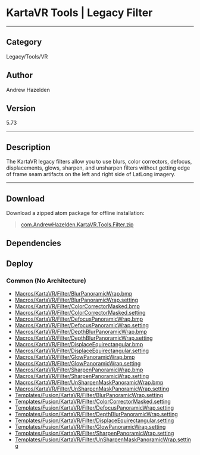 # KartaVR Tools | Legacy Filter
___

## Category
Legacy/Tools/VR

## Author
Andrew Hazelden

## Version
5.73

___

## Description
<p>The KartaVR legacy filters allow you to use blurs, color correctors, defocus, displacements, glows, sharpen, and unsharpen filters without getting edge of frame seam artifacts on the left and right side of LatLong imagery.</p>

___

## Download

Download a zipped atom package for offline installation:
> [com.AndrewHazelden.KartaVR.Tools.Filter.zip](https://gitlab.com/WeSuckLess/Reactor/-/archive/master/Reactor-master.zip?path=Atoms/com.AndrewHazelden.KartaVR.Tools.Filter)  

## Dependencies

## Deploy

### Common (No Architecture)

<ul>
<li><a href="https://gitlab.com/WeSuckLess/Reactor/-/blob/master/Atoms/com.AndrewHazelden.KartaVR.Tools.Filter/Macros/KartaVR/Filter/BlurPanoramicWrap.bmp?ref_type=heads">Macros/KartaVR/Filter/BlurPanoramicWrap.bmp</a></li>
<li><a href="https://gitlab.com/WeSuckLess/Reactor/-/blob/master/Atoms/com.AndrewHazelden.KartaVR.Tools.Filter/Macros/KartaVR/Filter/BlurPanoramicWrap.setting?ref_type=heads">Macros/KartaVR/Filter/BlurPanoramicWrap.setting</a></li>
<li><a href="https://gitlab.com/WeSuckLess/Reactor/-/blob/master/Atoms/com.AndrewHazelden.KartaVR.Tools.Filter/Macros/KartaVR/Filter/ColorCorrectorMasked.bmp?ref_type=heads">Macros/KartaVR/Filter/ColorCorrectorMasked.bmp</a></li>
<li><a href="https://gitlab.com/WeSuckLess/Reactor/-/blob/master/Atoms/com.AndrewHazelden.KartaVR.Tools.Filter/Macros/KartaVR/Filter/ColorCorrectorMasked.setting?ref_type=heads">Macros/KartaVR/Filter/ColorCorrectorMasked.setting</a></li>
<li><a href="https://gitlab.com/WeSuckLess/Reactor/-/blob/master/Atoms/com.AndrewHazelden.KartaVR.Tools.Filter/Macros/KartaVR/Filter/DefocusPanoramicWrap.bmp?ref_type=heads">Macros/KartaVR/Filter/DefocusPanoramicWrap.bmp</a></li>
<li><a href="https://gitlab.com/WeSuckLess/Reactor/-/blob/master/Atoms/com.AndrewHazelden.KartaVR.Tools.Filter/Macros/KartaVR/Filter/DefocusPanoramicWrap.setting?ref_type=heads">Macros/KartaVR/Filter/DefocusPanoramicWrap.setting</a></li>
<li><a href="https://gitlab.com/WeSuckLess/Reactor/-/blob/master/Atoms/com.AndrewHazelden.KartaVR.Tools.Filter/Macros/KartaVR/Filter/DepthBlurPanoramicWrap.bmp?ref_type=heads">Macros/KartaVR/Filter/DepthBlurPanoramicWrap.bmp</a></li>
<li><a href="https://gitlab.com/WeSuckLess/Reactor/-/blob/master/Atoms/com.AndrewHazelden.KartaVR.Tools.Filter/Macros/KartaVR/Filter/DepthBlurPanoramicWrap.setting?ref_type=heads">Macros/KartaVR/Filter/DepthBlurPanoramicWrap.setting</a></li>
<li><a href="https://gitlab.com/WeSuckLess/Reactor/-/blob/master/Atoms/com.AndrewHazelden.KartaVR.Tools.Filter/Macros/KartaVR/Filter/DisplaceEquirectangular.bmp?ref_type=heads">Macros/KartaVR/Filter/DisplaceEquirectangular.bmp</a></li>
<li><a href="https://gitlab.com/WeSuckLess/Reactor/-/blob/master/Atoms/com.AndrewHazelden.KartaVR.Tools.Filter/Macros/KartaVR/Filter/DisplaceEquirectangular.setting?ref_type=heads">Macros/KartaVR/Filter/DisplaceEquirectangular.setting</a></li>
<li><a href="https://gitlab.com/WeSuckLess/Reactor/-/blob/master/Atoms/com.AndrewHazelden.KartaVR.Tools.Filter/Macros/KartaVR/Filter/GlowPanoramicWrap.bmp?ref_type=heads">Macros/KartaVR/Filter/GlowPanoramicWrap.bmp</a></li>
<li><a href="https://gitlab.com/WeSuckLess/Reactor/-/blob/master/Atoms/com.AndrewHazelden.KartaVR.Tools.Filter/Macros/KartaVR/Filter/GlowPanoramicWrap.setting?ref_type=heads">Macros/KartaVR/Filter/GlowPanoramicWrap.setting</a></li>
<li><a href="https://gitlab.com/WeSuckLess/Reactor/-/blob/master/Atoms/com.AndrewHazelden.KartaVR.Tools.Filter/Macros/KartaVR/Filter/SharpenPanoramicWrap.bmp?ref_type=heads">Macros/KartaVR/Filter/SharpenPanoramicWrap.bmp</a></li>
<li><a href="https://gitlab.com/WeSuckLess/Reactor/-/blob/master/Atoms/com.AndrewHazelden.KartaVR.Tools.Filter/Macros/KartaVR/Filter/SharpenPanoramicWrap.setting?ref_type=heads">Macros/KartaVR/Filter/SharpenPanoramicWrap.setting</a></li>
<li><a href="https://gitlab.com/WeSuckLess/Reactor/-/blob/master/Atoms/com.AndrewHazelden.KartaVR.Tools.Filter/Macros/KartaVR/Filter/UnSharpenMaskPanoramicWrap.bmp?ref_type=heads">Macros/KartaVR/Filter/UnSharpenMaskPanoramicWrap.bmp</a></li>
<li><a href="https://gitlab.com/WeSuckLess/Reactor/-/blob/master/Atoms/com.AndrewHazelden.KartaVR.Tools.Filter/Macros/KartaVR/Filter/UnSharpenMaskPanoramicWrap.setting?ref_type=heads">Macros/KartaVR/Filter/UnSharpenMaskPanoramicWrap.setting</a></li>
<li><a href="https://gitlab.com/WeSuckLess/Reactor/-/blob/master/Atoms/com.AndrewHazelden.KartaVR.Tools.Filter/Templates/Fusion/KartaVR/Filter/BlurPanoramicWrap.setting?ref_type=heads">Templates/Fusion/KartaVR/Filter/BlurPanoramicWrap.setting</a></li>
<li><a href="https://gitlab.com/WeSuckLess/Reactor/-/blob/master/Atoms/com.AndrewHazelden.KartaVR.Tools.Filter/Templates/Fusion/KartaVR/Filter/ColorCorrectorMasked.setting?ref_type=heads">Templates/Fusion/KartaVR/Filter/ColorCorrectorMasked.setting</a></li>
<li><a href="https://gitlab.com/WeSuckLess/Reactor/-/blob/master/Atoms/com.AndrewHazelden.KartaVR.Tools.Filter/Templates/Fusion/KartaVR/Filter/DefocusPanoramicWrap.setting?ref_type=heads">Templates/Fusion/KartaVR/Filter/DefocusPanoramicWrap.setting</a></li>
<li><a href="https://gitlab.com/WeSuckLess/Reactor/-/blob/master/Atoms/com.AndrewHazelden.KartaVR.Tools.Filter/Templates/Fusion/KartaVR/Filter/DepthBlurPanoramicWrap.setting?ref_type=heads">Templates/Fusion/KartaVR/Filter/DepthBlurPanoramicWrap.setting</a></li>
<li><a href="https://gitlab.com/WeSuckLess/Reactor/-/blob/master/Atoms/com.AndrewHazelden.KartaVR.Tools.Filter/Templates/Fusion/KartaVR/Filter/DisplaceEquirectangular.setting?ref_type=heads">Templates/Fusion/KartaVR/Filter/DisplaceEquirectangular.setting</a></li>
<li><a href="https://gitlab.com/WeSuckLess/Reactor/-/blob/master/Atoms/com.AndrewHazelden.KartaVR.Tools.Filter/Templates/Fusion/KartaVR/Filter/GlowPanoramicWrap.setting?ref_type=heads">Templates/Fusion/KartaVR/Filter/GlowPanoramicWrap.setting</a></li>
<li><a href="https://gitlab.com/WeSuckLess/Reactor/-/blob/master/Atoms/com.AndrewHazelden.KartaVR.Tools.Filter/Templates/Fusion/KartaVR/Filter/SharpenPanoramicWrap.setting?ref_type=heads">Templates/Fusion/KartaVR/Filter/SharpenPanoramicWrap.setting</a></li>
<li><a href="https://gitlab.com/WeSuckLess/Reactor/-/blob/master/Atoms/com.AndrewHazelden.KartaVR.Tools.Filter/Templates/Fusion/KartaVR/Filter/UnSharpenMaskPanoramicWrap.setting?ref_type=heads">Templates/Fusion/KartaVR/Filter/UnSharpenMaskPanoramicWrap.setting</a></li>
</ul>
